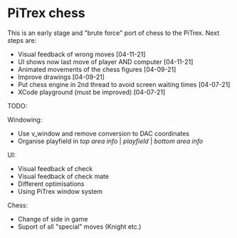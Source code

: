 # PiTrex chess

This is an early stage and "brute force" port of chess to the PiTrex. 
Next steps are:

- Visual feedback of wrong moves [04-11-21]
- UI shows now last move of player AND computer [04-11-21]
- Animated movements of the chess figures [04-09-21]
- Improve drawings [04-09-21]
- Put chess engine in 2nd thread to avoid screen waiting times [04-07-21]
- XCode playground (must be improved) [04-07-21]


TODO:

Windowing:
- Use v_window and remove conversion to DAC coordinates
- Organise playfield in *top area info* | *playfield* | *bottom area info*

UI:
- Visual feedback of check
- Visual feedback of check mate
- Different optimisations
- Using PiTrex window system

Chess:
- Change of side in game
- Suport of all "special" moves (Knight etc.)
